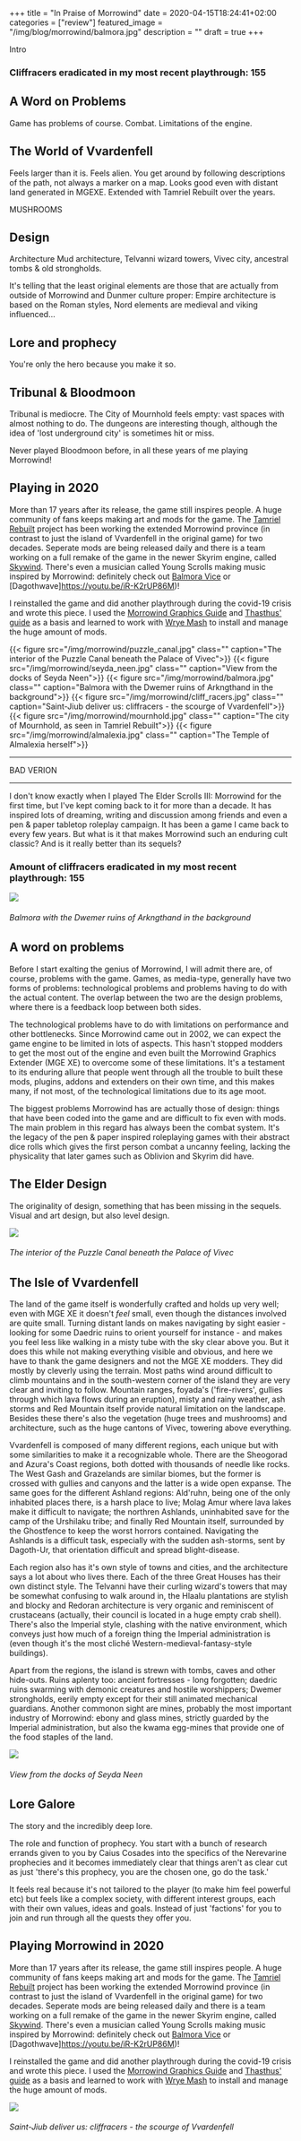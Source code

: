 +++
title =  "In Praise of Morrowind"
date = 2020-04-15T18:24:41+02:00
categories = ["review"]
featured_image = "/img/blog/morrowind/balmora.jpg"
description = ""
draft = true
+++

Intro

### Cliffracers eradicated in my most recent playthrough: 155

<!--more-->

## A Word on Problems
Game has problems of course.
Combat.
Limitations of the engine.

## The World of Vvardenfell
Feels larger than it is.
Feels alien.
You get around by following descriptions of the path, not always a marker on a map.
Looks good even with distant land generated in MGEXE.
Extended with Tamriel Rebuilt over the years.

MUSHROOMS

## Design
Architecture
Mud architecture, Telvanni wizard towers, Vivec city, ancestral tombs & old strongholds.

It's telling that the least original elements are those that are actually from outside of Morrowind and Dunmer culture proper: Empire architecture is based on the Roman styles, Nord elements are medieval and viking influenced...

## Lore and prophecy
You're only  the hero because you make it so.

## Tribunal & Bloodmoon
Tribunal is mediocre. The City of Mournhold feels empty: vast spaces with almost nothing to do. The dungeons are interesting though, although the idea of 'lost underground city' is sometimes hit or miss.

Never played Bloodmoon before, in all these years of me playing Morrowind!

## Playing in 2020
More than 17 years after its release, the game still inspires people. A huge community of fans keeps making art and mods for the game. The [Tamriel Rebuilt](https://www.tamriel-rebuilt.org/) project has been working the extended Morrowind province (in contrast to just the island of Vvardenfell in the original game) for two decades. Seperate mods are being released daily and there is a team working on a full remake of the game in the newer Skyrim engine, called [Skywind](https://tesrskywind.com/). There's even a musician called Young Scrolls making music inspired by Morrowind: definitely check out [Balmora Vice](https://youtu.be/pRErZ4PTY70) or [Dagothwave]https://youtu.be/iR-K2rUP86M)!

I reinstalled the game and did another playthrough during the covid-19 crisis and wrote this piece. I used the [Morrowind Graphics Guide](https://wiki.nexusmods.com/index.php/Morrowind_graphics_guide) and [Thasthus' guide](https://github.com/Tyler799/Morrowind-2019/blob/master/Morrowind_2019.md) as a basis and learned to work with [Wrye Mash](https://danaeplays.thenet.sk/wrye-mash/) to install and manage the huge amount of mods.


{{< figure src="/img/morrowind/puzzle_canal.jpg" class="" caption="The interior of the Puzzle Canal beneath the Palace of Vivec">}}
{{< figure src="/img/morrowind/seyda_neen.jpg" class="" caption="View from the docks of Seyda Neen">}}
{{< figure src="/img/morrowind/balmora.jpg" class="" caption="Balmora with the Dwemer ruins of Arkngthand in the background">}}
{{< figure src="/img/morrowind/cliff_racers.jpg" class="" caption="Saint-Jiub deliver us: cliffracers - the scourge of Vvardenfell">}}
{{< figure src="/img/morrowind/mournhold.jpg" class="" caption="The city of Mournhold, as seen in Tamriel Rebuilt">}}
{{< figure src="/img/morrowind/almalexia.jpg" class="" caption="The Temple of Almalexia herself">}}



---

BAD VERION

---

I don't know exactly when I played The Elder Scrolls III: Morrowind for the first time, but I've kept coming back to it for more than a decade. It has inspired lots of dreaming, writing and discussion among friends and even a pen & paper tabletop roleplay campaign. It has been a game I came back to every few years. But what is it that makes Morrowind such an enduring cult classic? And is it really better than its sequels?

### Amount of cliffracers eradicated in my most recent playthrough: 155

<!--more-->

![](/img/blog/morrowind/balmora.jpg)
<h6>Balmora with the Dwemer ruins of Arkngthand in the background</h6>

## A word on problems

Before I start exalting the genius of Morrowind, I will admit there are, of course, problems with the game. Games, as media-type, generally have two forms of problems: technological problems and problems having to do with the actual content. The overlap between the two are the design problems, where there is a feedback loop between both sides.

The technological problems have to do with limitations on performance and other bottlenecks. Since Morrowind came out in 2002, we can expect the game engine to be limited in lots of aspects. This hasn't stopped modders to get the most out of the engine and even built the Morrowind Graphics Extender (MGE XE) to overcome some of these limitations. It's a testament to its enduring allure that people went through all the trouble to built these mods, plugins, addons and extenders on their own time, and this makes many, if not most, of the technological limitations due to its age moot.

The biggest problems Morrowind has are actually those of design: things that have been coded into the game and are difficult to fix even with mods. The main problem in this regard has always been the combat system. It's the legacy of the pen & paper inspired roleplaying games with their abstract dice rolls which gives the first person combat a uncanny feeling, lacking the physicality that later games such as Oblivion and Skyrim did have. 

## The Elder Design

The originality of design, something that has been missing in the sequels.
Visual and art design, but also level design.

![](/img/blog/morrowind/puzzle_canal.jpg)
<h6>The interior of the Puzzle Canal beneath the Palace of Vivec</h6>

## The Isle of Vvardenfell

The land of the game itself is wonderfully crafted and holds up very well; even with MGE XE it doesn't *feel* small, even though the distances involved are quite small. Turning distant lands on makes navigating by sight easier - looking for some Daedric ruins to orient yourself for instance - and makes you feel less like walking in a misty tube with the sky clear above you. But it does this while not making everything visible and obvious, and here we have to thank the game designers and not the MGE XE modders. They did mostly by cleverly using the terrain. Most paths wind around difficult to climb mountains and in the south-western corner of the island they are very clear and inviting to follow. Mountain ranges, foyada's ('fire-rivers', gullies through which lava flows during an eruption), misty and rainy weather, ash storms and Red Mountain itself provide natural limitation on the landscape. Besides these there's also the vegetation (huge trees and mushrooms) and architecture, such as the huge cantons of Vivec, towering above everything.

Vvardenfell is composed of many different regions, each unique but with some similarities to make it a recognizable whole. There are the Sheogorad and Azura's Coast regions, both dotted with thousands of needle like rocks. The West Gash and Grazelands are similar biomes, but the former is crossed with gullies and canyons and the latter is a wide open expanse. The same goes for the different Ashland regions: Ald'ruhn, being one of the only inhabited places there, is a harsh place to live; Molag Amur where lava lakes make it difficult to navigate; the northren Ashlands, uninhabited save for the camp of the Urshilaku tribe; and finally Red Mountain itself, surrounded by the Ghostfence to keep the worst horrors contained. Navigating the Ashlands is a difficult task, especially with the sudden ash-storms, sent by Dagoth-Ur, that orientation difficult and spread blight-disease.

Each region also has it's own style of towns and cities, and the architecture says a lot about who lives there. Each of the three Great Houses has their own distinct style. The Telvanni have their curling wizard's towers that may be somewhat confusing to walk around in, the Hlaalu plantations are stylish and blocky and Redoran architecture is very organic and reminiscent of crustaceans (actually, their council is located in a huge empty crab shell). There's also the Imperial style, clashing with the native environment, which conveys just how much of a foreign thing the Imperial administration is (even though it's the most cliché Western-medieval-fantasy-style buildings).

Apart from the regions, the island is strewn with tombs, caves and other hide-outs. Ruins aplenty too: ancient fortresses - long forgotten; daedric ruins swarming with demonic creatures and hostile worshippers; Dwemer strongholds, eerily empty except for their still animated mechanical guardians. Another commonon sight are mines, probably the most important industry of Morrowind: ebony and glass mines, strictly guarded by the Imperial administration, but also the kwama egg-mines that provide one of the food staples of the land.

![](/img/blog/morrowind/seyda_neen.jpg)
<h6>View from the docks of Seyda Neen</h6>

## Lore Galore

The story and the incredibly deep lore.

The role and function of prophecy. You start with a bunch of research errands given to you by Caius Cosades into the specifics of the Nerevarine prophecies and it becomes immediately clear that things aren't as clear cut as just 'there's this prophecy, you are the chosen one, go do the task.'

It feels real because it's not tailored to the player (to make him feel powerful etc) but feels like a complex society, with different interest groups, each with their own values, ideas and goals. Instead of just 'factions' for you to join and run through all the quests they offer you.

## Playing Morrowind in 2020

More than 17 years after its release, the game still inspires people. A huge community of fans keeps making art and mods for the game. The [Tamriel Rebuilt](https://www.tamriel-rebuilt.org/) project has been working the extended Morrowind province (in contrast to just the island of Vvardenfell in the original game) for two decades. Seperate mods are being released daily and there is a team working on a full remake of the game in the newer Skyrim engine, called [Skywind](https://tesrskywind.com/). There's even a musician called Young Scrolls making music inspired by Morrowind: definitely check out [Balmora Vice](https://youtu.be/pRErZ4PTY70) or [Dagothwave]https://youtu.be/iR-K2rUP86M)!

I reinstalled the game and did another playthrough during the covid-19 crisis and wrote this piece. I used the [Morrowind Graphics Guide](https://wiki.nexusmods.com/index.php/Morrowind_graphics_guide) and [Thasthus' guide](https://github.com/Tyler799/Morrowind-2019/blob/master/Morrowind_2019.md) as a basis and learned to work with [Wrye Mash](https://danaeplays.thenet.sk/wrye-mash/) to install and manage the huge amount of mods.

![](/img/blog/morrowind/cliff_racers.jpg)
<h6>Saint-Jiub deliver us: cliffracers - the scourge of Vvardenfell</h6>